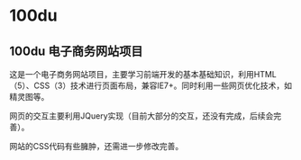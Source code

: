 # 100du
## 100du 电子商务网站项目
这是一个电子商务网站项目，主要学习前端开发的基本基础知识，利用HTML（5）、CSS（3）技术进行页面布局，兼容IE7+。同时利用一些网页优化技术，如精灵图等。

网页的交互主要利用JQuery实现（目前大部分的交互，还没有完成，后续会完善）。

网站的CSS代码有些臃肿，还需进一步修改完善。
